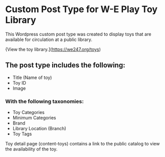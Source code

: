 # Custom Post Type for W-E Play Toy Library
This Wordpress custom post type was created to display toys that are available for circulation at a public library.

{View the toy library.](https://we247.org/toys)

## The post type includes the following:
* Title (Name of toy)
* Toy ID
* Image

### With the following taxonomies:
* Toy Categories
* Minimum Categories
* Brand
* Library Location (Branch)
* Toy Tags

Toy detail page (content-toys) contains a link to the public catalog to view the availability of the toy.
